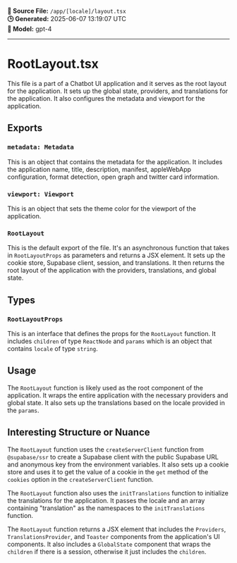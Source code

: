 **📄 Source File:** `/app/[locale]/layout.tsx`  
**🕒 Generated:** 2025-06-07 13:19:07 UTC  
**🤖 Model:** gpt-4

---

# RootLayout.tsx

This file is a part of a Chatbot UI application and it serves as the root layout for the application. It sets up the global state, providers, and translations for the application. It also configures the metadata and viewport for the application.

## Exports

### `metadata: Metadata`

This is an object that contains the metadata for the application. It includes the application name, title, description, manifest, appleWebApp configuration, format detection, open graph and twitter card information.

### `viewport: Viewport`

This is an object that sets the theme color for the viewport of the application.

### `RootLayout`

This is the default export of the file. It's an asynchronous function that takes in `RootLayoutProps` as parameters and returns a JSX element. It sets up the cookie store, Supabase client, session, and translations. It then returns the root layout of the application with the providers, translations, and global state.

## Types

### `RootLayoutProps`

This is an interface that defines the props for the `RootLayout` function. It includes `children` of type `ReactNode` and `params` which is an object that contains `locale` of type `string`.

## Usage

The `RootLayout` function is likely used as the root component of the application. It wraps the entire application with the necessary providers and global state. It also sets up the translations based on the locale provided in the `params`.

## Interesting Structure or Nuance

The `RootLayout` function uses the `createServerClient` function from `@supabase/ssr` to create a Supabase client with the public Supabase URL and anonymous key from the environment variables. It also sets up a cookie store and uses it to get the value of a cookie in the `get` method of the `cookies` option in the `createServerClient` function.

The `RootLayout` function also uses the `initTranslations` function to initialize the translations for the application. It passes the locale and an array containing "translation" as the namespaces to the `initTranslations` function.

The `RootLayout` function returns a JSX element that includes the `Providers`, `TranslationsProvider`, and `Toaster` components from the application's UI components. It also includes a `GlobalState` component that wraps the `children` if there is a session, otherwise it just includes the `children`.